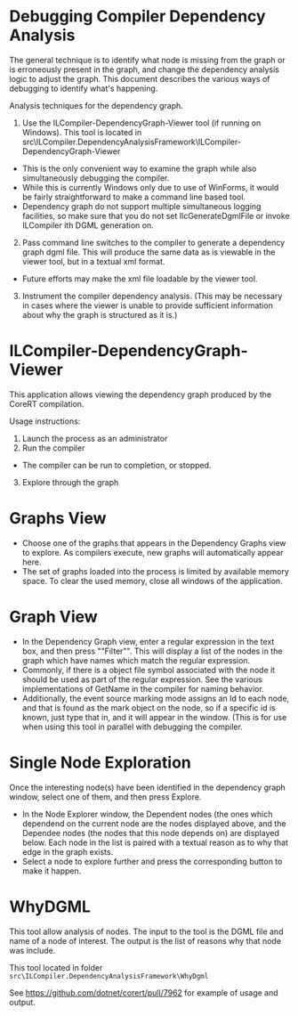 Debugging Compiler Dependency Analysis
============================

The general technique is to identify what node is missing from the graph or is erroneously present in the graph, and change the dependency analysis logic to adjust the graph. This document describes the various ways of debugging to identify what's happening.

Analysis techniques for the dependency graph.
1. Use the ILCompiler-DependencyGraph-Viewer tool (if running on Windows). This tool is located in src\ILCompiler.DependencyAnalysisFramework\ILCompiler-DependencyGraph-Viewer
  - This is the only convenient way to examine the graph while also simultaneously debugging the compiler.
  - While this is currently Windows only due to use of WinForms, it would be fairly straightforward to make a command line based tool.
  - Dependency graph do not support multiple simultaneous logging facilities, so make sure that you do not set IlcGenerateDgmlFile or invoke ILCompiler ith DGML generation on.
2. Pass command line switches to the compiler to generate a dependency graph dgml file. This will produce the same data as is viewable in the viewer tool, but in a textual xml format.
  - Future efforts may make the xml file loadable by the viewer tool.
3. Instrument the compiler dependency analysis. (This may be necessary in cases where the viewer is unable to provide sufficient information about why the graph is structured as it is.)

ILCompiler-DependencyGraph-Viewer
====================================

This application allows viewing the dependency graph produced by the CoreRT compilation.

Usage instructions:
1. Launch the process as an administrator
2. Run the compiler
- The compiler can be run to completion, or stopped.
3. Explore through the graph

# Graphs View #
- Choose one of the graphs that appears in the Dependency Graphs view to explore. As compilers execute, new graphs will automatically appear here.
- The set of graphs loaded into the process is limited by available memory space. To clear the used memory, close all windows of the application.

# Graph View #
- In the Dependency Graph view, enter a regular expression in the text box, and then press ""Filter"". This will display a list of the nodes in the graph which have names which match the regular expression.
- Commonly, if there is a object file symbol associated with the node it should be used as part of the regular expression. See the various implementations of GetName in the compiler for naming behavior.
- Additionally, the event source marking mode assigns an Id to each node, and that is found as the mark object on the node, so if a specific id is known, just type that in, and it will appear in the window. (This is for use when using this tool in parallel with debugging the compiler.

# Single Node Exploration #
Once the interesting node(s) have been identified in the dependency graph window, select one of them, and then press Explore.
  - In the Node Explorer window, the Dependent nodes (the ones which dependend on the current node are the nodes displayed above, and the Dependee nodes (the nodes that this node depends on) are displayed below. Each node in the list is paired with a textual reason as to why that edge in the graph exists.
  - Select a node to explore further and press the corresponding button to make it happen.

WhyDGML
=======
This tool allow analysis of nodes.
The input to the tool is the DGML file and name of a node of interest. The output is the list of reasons why that node was include.

This tool located in folder `src\ILCompiler.DependencyAnalysisFramework\WhyDgml`

See https://github.com/dotnet/corert/pull/7962 for example of usage and output.
